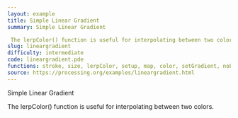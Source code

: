 ```yaml
---
layout: example
title: Simple Linear Gradient
summary: Simple Linear Gradient 

 The lerpColor() function is useful for interpolating between two colors
slug: lineargradient
difficulty: intermediate
code: lineargradient.pde
functions: stroke, size, lerpColor, setup, map, color, setGradient, noLoop, draw, noFill, line
source: https://processing.org/examples/lineargradient.html
---
```


Simple Linear Gradient 

 The lerpColor() function is useful for interpolating between two colors.
